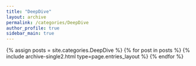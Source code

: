 ```yaml
---
title: "DeepDive"
layout: archive
permalink: /categories/DeepDive
author_profile: true
sidebar_main: true
---
```



{% assign posts = site.categories.DeepDive %}
{% for post in posts %} {% include archive-single2.html type=page.entries_layout %} {% endfor %}